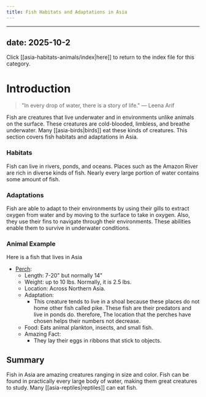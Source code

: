 ```yaml
---
title: Fish Habitats and Adaptations in Asia
---
```

---
date: 2025-10-2
---
Click [[asia-habitats-animals/index|here]] to return to the index file for this category.
# Introduction

>"In every drop of water, there is a story of life."
>— Leena Arif

Fish are creatures that live underwater and in environments unlike animals on the surface. These creatures are cold-blooded, limbless, and breathe underwater. Many [[asia-birds|birds]] eat these kinds of creatures. This section covers fish habitats and adaptations in Asia.
### Habitats

Fish can live in rivers, ponds, and oceans. Places such as the Amazon River are rich in diverse kinds of fish. Nearly every large portion of water contains some amount of fish.
### Adaptations

Fish are able to adapt to their environments by using their gills to extract oxygen from water and by moving to the surface to take in oxygen. Also, they use their fins to navigate through their environments. These abilities enable them to survive in underwater conditions.
### Animal Example

Here is a fish that lives in Asia

- [Perch](https://tse1.mm.bing.net/th/id/OIP.r6UVLRClfQjJsyap37k3oAHaD3?cb=12&rs=1&pid=ImgDetMain&o=7&rm=3):
	- Length: 7-20" but normally 14"
	- Weight: up to 10 lbs. Normally, it is 2.5 lbs.
	- Location: Across Northern Asia.
	- Adaptation:
		- This creature tends to live in a shoal because these places do not home other fish called pike. These fish are their predators and live in ponds do. therefore, The location that the perches have chosen helps their numbers not decrease.
	- Food: Eats animal plankton, insects, and small fish.
	- Amazing Fact: 
		- They lay their eggs in ribbons that stick to objects.
## Summary

Fish in Asia are amazing creatures ranging in size and color. Fish can be found in practically every large body of water, making them great creatures to study. Many [[asia-reptiles|reptiles]] can eat fish.
